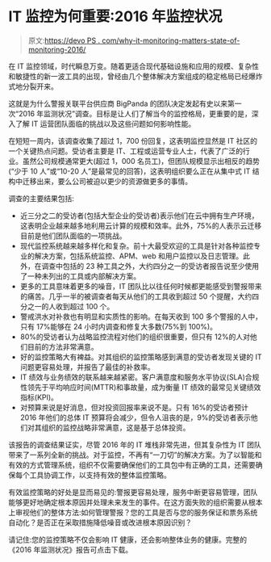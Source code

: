 # IT 监控为何重要:2016 年监控状况

> 原文:[https://devo PS . com/why-it-monitoring-matters-state-of-monitoring-2016/](https://devops.com/why-it-monitoring-matters-state-of-monitoring-2016/)

在 IT 监控领域，时代瞬息万变。随着更适合现代基础设施和应用的规模、复杂性和敏捷性的新一波工具的出现，曾经由几个整体解决方案组成的稳定格局已经爆炸式地分裂开来。

这就是为什么警报关联平台供应商 BigPanda 的团队决定发起有史以来第一次“2016 年监测状况”调查。目标是让人们了解当今的监控格局，更重要的是，深入了解 IT 运营团队面临的挑战以及这些问题如何影响性能。

在短短一周内，该调查收集了超过 1，700 份回复，这表明监控显然是 IT 社区的一个关键热点问题。受访者主要是 IT、工程或运营专业人士，代表了广泛的行业。虽然公司规模通常更大(超过 1，000 名员工)，但团队规模显示出相反的趋势(“少于 10 人”或“10-20 人”是最常见的回答)，这表明组织要么正在从集中式 IT 结构中迁移出来，要么公司被迫以更少的资源做更多的事情。

调查的主要结果包括:

*   近三分之二的受访者(包括大型企业的受访者)表示他们在云中拥有生产环境，这表明企业越来越多地利用云计算的规模和效率。此外，75%的人表示云迁移目前是他们团队面临的一项挑战。
*   现代监控系统越来越多样化和复杂。前十大最受欢迎的工具是针对各种监控专业的解决方案，包括系统监控、APM、web 和用户监控以及日志管理。此外，在调查中包括的 23 种工具之外，大约四分之一的受访者报告说至少使用了一种未列出的工具或内部解决方案。
*   更多的工具意味着更多的噪音，IT 团队比以往任何时候都更能感受到警报带来的痛苦。几乎一半的被调查者每天从他们的工具收到超过 50 个提醒，大约四分之一的人收到超过 100 个。
*   警戒洪水对补救也有明显和实质性的影响。在每天收到 100 多个警报的人中，只有 17%能够在 24 小时内调查和修复大多数(75%到 100%)。
*   80%的受访者认为战略监控流程对他们的组织很重要，但只有 12%的人对他们目前的方法非常满意。
*   好的监控策略大有裨益。对其组织的监控策略感到满意的受访者发现关键的 IT 问题更容易处理，并报告了最佳的补救率。
*   IT 绩效与业务绩效的联系越来越紧密。客户满意度和服务水平协议(SLA)合规性领先于平均响应时间(MTTR)和事故量，成为衡量 IT 绩效的最常见关键绩效指标(KPI)。
*   对预算来说是好消息，但对投资回报率来说不是。只有 16%的受访者预计 2016 年他们的总体 IT 预算将会减少，但令人沮丧的是，9%的受访者表示他们对其组织的监控战略非常满意，这是基于总体投资。

该报告的调查结果证实，尽管 2016 年的 IT 堆栈非常先进，但其复杂性为 IT 团队带来了一系列全新的挑战。对于监控，不再有“一刀切”的解决方案。为了以智能和有效的方式管理系统，组织不仅需要确保他们的工具包中有正确的工具，还需要确保每个工具协调工作，以支持有效的整体监控策略。

有效监控策略的好处是显而易见的:警报更容易处理，服务中断更容易管理，团队能够更好地确定根本原因并处理未来发生的事件。在这方面失败的组织需要从根本上审视他们的整体方法:如何管理警报？您的工具是否与您的服务保证和票务系统自动化？是否正在采取措施降低噪音或改进根本原因识别？

请记住:您的监控策略不仅会影响 IT 健康，还会影响整体业务的健康。完整的《2016 年监测状况》报告可点击[](http://start.bigpanda.io/State-of-Monitoring-Download-Page.html)下载。